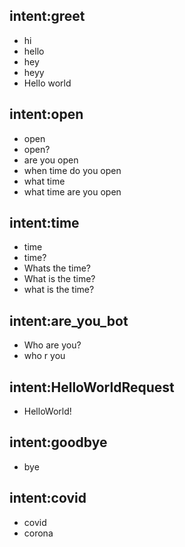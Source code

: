 ## intent:greet
- hi
- hello
- hey
- heyy
- Hello world

## intent:open
- open
- open?
- are you open
- when time do you open
- what time
- what time are you open

## intent:time
- time
- time?
- Whats the time?
- What is the time?
- what is the time?

## intent:are_you_bot
- Who are you?
- who r you

## intent:HelloWorldRequest
- HelloWorld!

## intent:goodbye
- bye

## intent:covid
- covid
- corona
